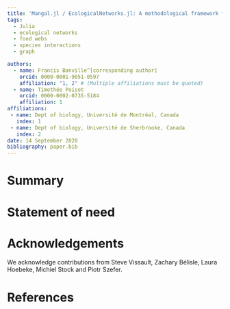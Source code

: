 ```yaml
---
title: 'Mangal.jl / EcologicalNetworks.jl: A methodological framework for the analysis of species interaction networks in Julia'
tags:
  - Julia
  - ecological networks
  - food webs
  - species interactions
  - graph

authors:
  - name: Francis Banville^[corresponding author]
    orcid: 0000-0001-9051-0597
    affiliation: "1, 2" # (Multiple affiliations must be quoted)
  - name: Timothée Poisot
    orcid: 0000-0002-0735-5184
    affiliation: 1
affiliations:
 - name: Dept of biology, Université de Montréal, Canada
   index: 1
 - name: Dept of biology, Université de Sherbrooke, Canada
   index: 2
date: 14 September 2020
bibliography: paper.bib
---
```



# Summary


# Statement of need

# Acknowledgements

We acknowledge contributions from Steve Vissault, Zachary Bélisle, Laura Hoebeke, Michiel Stock and Piotr Szefer.

# References
